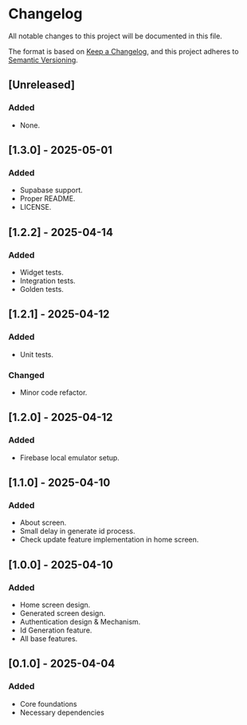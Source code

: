 # Changelog

All notable changes to this project will be documented in this file.

The format is based on [Keep a Changelog](https://keepachangelog.com/en/1.1.0/),
and this project adheres to [Semantic Versioning](https://semver.org/spec/v2.0.0.html).

## [Unreleased]

### Added

- None.

## [1.3.0] - 2025-05-01

### Added
- Supabase support.
- Proper README.
- LICENSE.

## [1.2.2] - 2025-04-14

### Added
- Widget tests.
- Integration tests.
- Golden tests.

## [1.2.1] - 2025-04-12

### Added

- Unit tests.

### Changed

- Minor code refactor.


## [1.2.0] - 2025-04-12

### Added

- Firebase local emulator setup.

## [1.1.0] - 2025-04-10

### Added

- About screen.
- Small delay in generate id process.
- Check update feature implementation in home screen.

## [1.0.0] - 2025-04-10

### Added

- Home screen design.
- Generated screen design.
- Authentication design & Mechanism.
- Id Generation feature.
- All base features.

## [0.1.0] - 2025-04-04

### Added

- Core foundations
- Necessary dependencies
